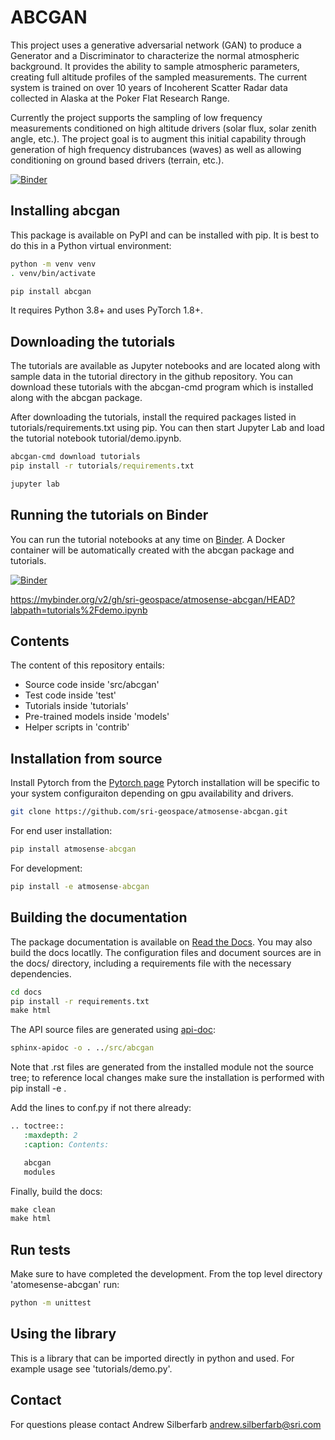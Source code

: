 # ABCGAN

This project uses a generative adversarial network (GAN) to produce a Generator and a Discriminator to characterize the normal atmospheric background. It provides the ability to sample atmospheric parameters, creating full altitude profiles of the sampled measurements. The current system is trained on over 10 years of Incoherent Scatter Radar data collected in Alaska at the Poker Flat Research Range.

Currently the project supports the sampling of low frequency measurements conditioned on high altitude drivers (solar flux, solar zenith angle, etc.). The project goal is to augment this initial capability through generation of high frequency distrubances (waves) as well as allowing conditioning on ground based drivers (terrain, etc.).

[![Binder](https://mybinder.org/badge_logo.svg)](https://mybinder.org/v2/gh/sri-geospace/atmosense-abcgan/HEAD?labpath=tutorials%2Fdemo.ipynb)

## Installing abcgan

This package is available on PyPI and can be installed with pip. It is
best to do this in a Python virtual environment:

```bash
python -m venv venv
. venv/bin/activate

pip install abcgan
```

It requires Python 3.8+ and uses PyTorch 1.8+.

## Downloading the tutorials

The tutorials are available as Jupyter notebooks and are located along
with sample data in the tutorial directory in the github repository.
You can download these tutorials with the abcgan-cmd program which is
installed along with the abcgan package.

After downloading the tutorials, install the required packages listed
in tutorials/requirements.txt using pip.  You can then start Jupyter Lab
and load the tutorial notebook tutorial/demo.ipynb.

```cmd
abcgan-cmd download tutorials
pip install -r tutorials/requirements.txt

jupyter lab 
```
## Running the tutorials on Binder

You can run the tutorial notebooks at any time on [Binder](https://mybinder.org). A Docker container will be automatically created with the abcgan package and tutorials.

[![Binder](https://mybinder.org/badge_logo.svg)](https://mybinder.org/v2/gh/sri-geospace/atmosense-abcgan/HEAD?labpath=tutorials%2Fdemo.ipynb)

https://mybinder.org/v2/gh/sri-geospace/atmosense-abcgan/HEAD?labpath=tutorials%2Fdemo.ipynb

## Contents

The content of this repository entails:

* Source code inside 'src/abcgan'
* Test code inside 'test'
* Tutorials inside 'tutorials'
* Pre-trained models inside 'models'
* Helper scripts in 'contrib'

## Installation from source

Install Pytorch from the [Pytorch page](https://pytorch.org/get-started/locally/)
Pytorch installation will be specific to your system configuraiton depending on gpu availability and drivers.

```bash
git clone https://github.com/sri-geospace/atmosense-abcgan.git
```

For end user installation:
```cmd
pip install atmosense-abcgan 
```

For development:
```cmd
pip install -e atmosense-abcgan 
```

## Building the documentation 

The package documentation is available on [Read the Docs](https://github.com/valentic/atmosense-abcgan). You may also build the docs locatlly. The configuration files and document sources are in the docs/ directory, including a requirements file with the necessary dependencies. 

```cmd
cd docs
pip install -r requirements.txt
make html
```

The API source files are generated using [api-doc](https://www.sphinx-doc.org/en/master/man/sphinx-apidoc.html):
```cmd
sphinx-apidoc -o . ../src/abcgan
```
Note that .rst files are generated from the installed module not the source tree; to reference local changes make sure the installation is performed with pip install -e .

Add the lines to conf.py if not there already:
```cmd 
.. toctree::
   :maxdepth: 2
   :caption: Contents:

   abcgan
   modules
```
Finally, build the docs:
```cmd
make clean
make html
```

## Run tests

Make sure to have completed the development. From the top level directory 'atomesense-abcgan' run:

```bash
python -m unittest
```

## Using the library

This is a library that can be imported directly in python and used. For example usage see 'tutorials/demo.py'.

## Contact

For questions please contact Andrew Silberfarb <andrew.silberfarb@sri.com>

